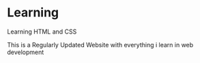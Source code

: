 # Learning
Learning HTML and CSS

This is a Regularly Updated Website with everything i learn in web development
